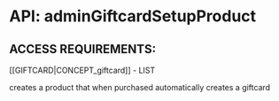 # API: adminGiftcardSetupProduct


## ACCESS REQUIREMENTS: ##
[[GIFTCARD|CONCEPT_giftcard]] - LIST


creates a product that when purchased automatically creates a giftcard
